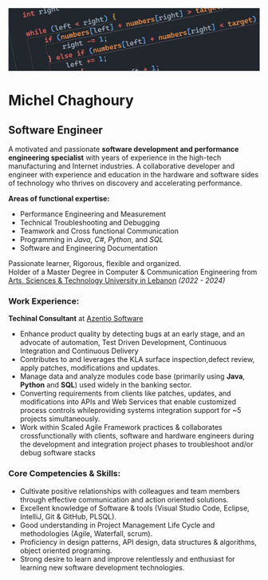 ![](https://github.com/MichelEChaghoury/MichelEChaghoury/blob/main/BG.jfif)
# Michel Chaghoury

## Software Engineer

A motivated and passionate __software development and performance engineering specialist__ with years of 
experience in the high-tech manufacturing and Internet industries. A collaborative developer and engineer with 
experience and education in the hardware and software sides of technology who thrives on discovery and 
accelerating performance.

__Areas of functional expertise:__  
- Performance Engineering and Measurement
- Technical Troubleshooting and Debugging
- Teamwork and Cross functional Communication
- Programming in _Java_, _C#_, _Python_, and _SQL_
- Software and Engineering Documentation

Passionate learner, Rigorous, flexible and organized.  
Holder of a Master Degree in Computer & Communication Engineering from [Arts, Sciences & Technology University in Lebanon](https://aul.edu.lb) _(2022 - 2024)_

### Work Experience:  

__Techinal Consultant__ at [Azentio Software](https://www.azentio.com)  
- Enhance product quality by detecting bugs at an early stage, and an advocate of automation, Test Driven 
Development, Continuous Integration and Continuous Delivery
- Contributes to and leverages the KLA surface inspection,defect review, apply patches, modifications and 
updates. 
- Manage data and analyze modules code base (primarily using __Java__, __Python__ and __SQL__) used widely in the
banking sector.
- Converting requirements from clients like patches, updates, and modifications into APIs and Web Services
that enable customized process controls whileproviding systems integration support for ~5 projects
simultaneously.
- Work within Scaled Agile Framework practices & collaborates crossfunctionally with clients, software and 
hardware engineers during the development and integration project phases to troubleshoot and/or debug
software stacks

### Core Competencies & Skills: 
- Cultivate positive relationships with colleagues and team members through effective communication and 
action oriented solutions.
- Excellent knowledge of Software & tools (Visual Studio Code, Eclipse, IntelliJ, Git & GitHub, PLSQL).
- Good understanding in Project Management Life Cycle and methodologies (Agile, Waterfall, scrum).
- Proficiency in design patterns, API design, data structures & algorithms, object oriented programing.
- Strong desire to learn and improve relentlessly and enthusiast for learning new software development
technologies.
